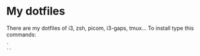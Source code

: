 # My dotfiles
There are my dotfiles of i3, zsh, picom, i3-gaps, tmux...
To install type this commands:
```
`
``